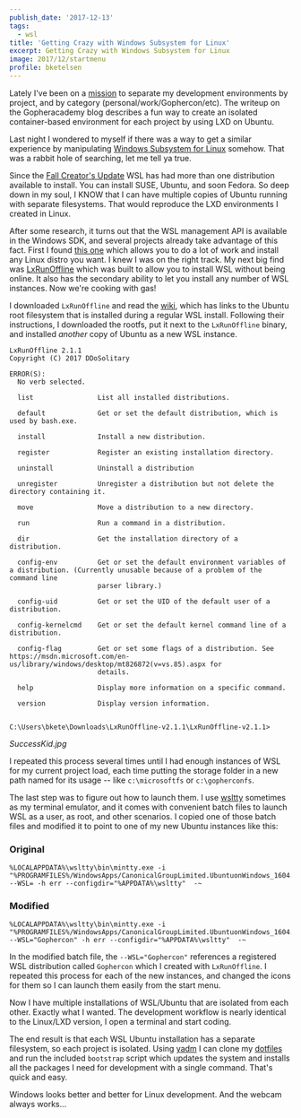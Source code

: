 ```yaml
---
publish_date: '2017-12-13'
tags:
  - wsl
title: 'Getting Crazy with Windows Subsystem for Linux'
excerpt: Getting Crazy with Windows Subsystem for Linux
image: 2017/12/startmenu
profile: bketelsen
---
```


Lately I've been on a [mission](https://blog.gopheracademy.com/advent-2017/repeatable-isolated-dev-environments/) to separate my development environments by project, and by category (personal/work/Gophercon/etc). The writeup on the Gopheracademy blog describes a fun way to create an isolated container-based environment for each project by using LXD on Ubuntu.

Last night I wondered to myself if there was a way to get a similar experience by manipulating [Windows Subsystem for Linux](https://docs.microsoft.com/en-us/windows/wsl/faq) somehow. That was a rabbit hole of searching, let me tell ya true.

Since the [Fall Creator's Update](http://www.zdnet.com/article/windows-subsystem-for-linux-graduates-in-windows-10-fall-creators-update/) WSL has had more than one distribution available to install. You can install SUSE, Ubuntu, and soon Fedora. So deep down in my soul, I KNOW that I can have multiple copies of Ubuntu running with separate filesystems. That would reproduce the LXD environments I created in Linux.

After some research, it turns out that the WSL management API is available in the Windows SDK, and several projects already take advantage of this fact. First I found [this one](https://github.com/yuk7/WSL-DistroLauncher) which allows you to do a lot of work and install any Linux distro you want. I knew I was on the right track. My next big find was [LxRunOffline](https://github.com/DDoSolitary/LxRunOffline) which was built to allow you to install WSL without being online. It also has the secondary ability to let you install any number of WSL instances. Now we're cooking with gas!

I downloaded `LxRunOffline` and read the [wiki](https://github.com/DDoSolitary/LxRunOffline/wiki/Ubuntu), which has links to the Ubuntu root filesystem that is installed during a regular WSL install. Following their instructions, I downloaded the rootfs, put it next to the `LxRunOffline` binary, and installed _another_ copy of Ubuntu as a new WSL instance.

```
LxRunOffline 2.1.1
Copyright (C) 2017 DDoSolitary

ERROR(S):
  No verb selected.

  list                List all installed distributions.

  default             Get or set the default distribution, which is used by bash.exe.

  install             Install a new distribution.

  register            Register an existing installation directory.

  uninstall           Uninstall a distribution

  unregister          Unregister a distribution but not delete the directory containing it.

  move                Move a distribution to a new directory.

  run                 Run a command in a distribution.

  dir                 Get the installation directory of a distribution.

  config-env          Get or set the default environment variables of a distribution. (Currently unusable because of a problem of the command line
                      parser library.)

  config-uid          Get or set the UID of the default user of a distribution.

  config-kernelcmd    Get or set the default kernel command line of a distribution.

  config-flag         Get or set some flags of a distribution. See https://msdn.microsoft.com/en-us/library/windows/desktop/mt826872(v=vs.85).aspx for
                      details.

  help                Display more information on a specific command.

  version             Display version information.


C:\Users\bkete\Downloads\LxRunOffline-v2.1.1\LxRunOffline-v2.1.1>
```

_SuccessKid.jpg_

I repeated this process several times until I had enough instances of WSL for my current project load, each time putting the storage folder in a new path named for its usage -- like `c:\microsoftfs` or `c:\gopherconfs`.

The last step was to figure out how to launch them. I use [wsltty](https://github.com/mintty/wsltty) sometimes as my terminal emulator, and it comes with convenient batch files to launch WSL as a user, as root, and other scenarios. I copied one of those batch files and modified it to point to one of my new Ubuntu instances like this:

### Original

```
%LOCALAPPDATA%\wsltty\bin\mintty.exe -i "%PROGRAMFILES%/WindowsApps/CanonicalGroupLimited.UbuntuonWindows_1604.2017.922.0_x64__79rhkp1fndgsc/images/icon.ico" --WSL= -h err --configdir="%APPDATA%\wsltty"  -~
```

### Modified

```
%LOCALAPPDATA%\wsltty\bin\mintty.exe -i "%PROGRAMFILES%/WindowsApps/CanonicalGroupLimited.UbuntuonWindows_1604.2017.922.0_x64__79rhkp1fndgsc/images/icon.ico" --WSL="Gophercon" -h err --configdir="%APPDATA%\wsltty"  -~
```

In the modified batch file, the `--WSL="Gophercon"` references a registered WSL distribution called `Gophercon` which I created with `LxRunOffline`. I repeated this process for each of the new instances, and changed the icons for them so I can launch them easily from the start menu.

Now I have multiple installations of WSL/Ubuntu that are isolated from each other. Exactly what I wanted. The development workflow is nearly identical to the Linux/LXD version, I open a terminal and start coding.

The end result is that each WSL Ubuntu installation has a separate filesystem, so each project is isolated. Using [yadm](https://thelocehiliosan.github.io/yadm/) I can clone my [dotfiles](https://github.com/bketelsen/dotfiles) and run the included `bootstrap` script which updates the system and installs all the packages I need for development with a single command. That's quick and easy.

Windows looks better and better for Linux development. And the webcam always works...
